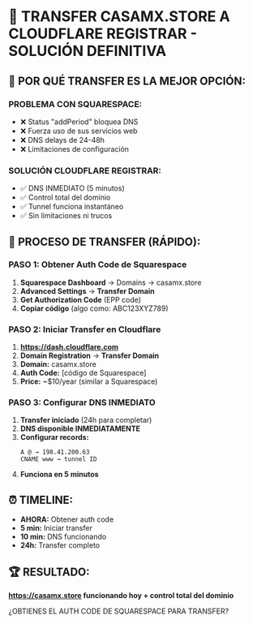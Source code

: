 # 🚀 TRANSFER CASAMX.STORE A CLOUDFLARE REGISTRAR - SOLUCIÓN DEFINITIVA

## 🎯 POR QUÉ TRANSFER ES LA MEJOR OPCIÓN:

### PROBLEMA CON SQUARESPACE:
- ❌ Status "addPeriod" bloquea DNS
- ❌ Fuerza uso de sus servicios web
- ❌ DNS delays de 24-48h
- ❌ Limitaciones de configuración

### SOLUCIÓN CLOUDFLARE REGISTRAR:
- ✅ DNS INMEDIATO (5 minutos)
- ✅ Control total del dominio
- ✅ Tunnel funciona instantáneo
- ✅ Sin limitaciones ni trucos

## 🚀 PROCESO DE TRANSFER (RÁPIDO):

### PASO 1: Obtener Auth Code de Squarespace
1. **Squarespace Dashboard** → Domains → casamx.store
2. **Advanced Settings** → **Transfer Domain**  
3. **Get Authorization Code** (EPP code)
4. **Copiar código** (algo como: ABC123XYZ789)

### PASO 2: Iniciar Transfer en Cloudflare
1. **https://dash.cloudflare.com**
2. **Domain Registration** → **Transfer Domain**
3. **Domain:** casamx.store
4. **Auth Code:** [código de Squarespace]
5. **Price:** ~$10/year (similar a Squarespace)

### PASO 3: Configurar DNS INMEDIATO
1. **Transfer iniciado** (24h para completar)
2. **DNS disponible INMEDIATAMENTE**
3. **Configurar records:**
   ```
   A @ → 198.41.200.63
   CNAME www → tunnel ID
   ```
4. **Funciona en 5 minutos**

## ⏰ TIMELINE:
- **AHORA:** Obtener auth code
- **5 min:** Iniciar transfer  
- **10 min:** DNS funcionando
- **24h:** Transfer completo

## 🏆 RESULTADO:
**https://casamx.store funcionando hoy + control total del dominio**

¿OBTIENES EL AUTH CODE DE SQUARESPACE PARA TRANSFER?